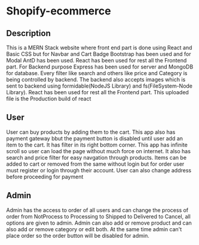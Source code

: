 # Shopify-ecommerce

## Description
This is a MERN Stack website where front end part is done using React and Basic CSS but for Navbar and Cart Badge Bootstrap has been used and for Modal AntD has been used. React has been used for rest all the Frontend part. For Backend purpose Express has been used for server and MongoDB for database. Every filter like search and others like price and Category is being controlled by backend. The backend also accepts images which is sent to backend using formidable(NodeJS Library) and fs(FileSystem-Node Library). React has been used for rest all the Frontend part. This uploaded file is the Production build of react

## User

User can buy products by adding them to the cart. This app also has payment gateway bbut the payment button is disabled until user add an item to the cart. It has filter in its right bottom corner. This app has infinite scroll so user can load the page without much force on internet. It also has search and price filter for easy navgation through products. Items can be added to cart or removed from the same without login but for order user must register or login through their account. User can also change address before proceeding for payment

## Admin

Admin has the access to order of all users and can change the process of order from NotProcess to Processing to Shipped to Delivered to Cancel, all options are given to admin.
Admin can also add or remove product and can also add or remove category or edit both. At the same time admin can't place order so the order button will be disabled for admin.
